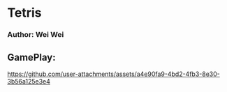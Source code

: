 # Tetris

### Author: Wei Wei

## GamePlay: 
https://github.com/user-attachments/assets/a4e90fa9-4bd2-4fb3-8e30-3b56a125e3e4

